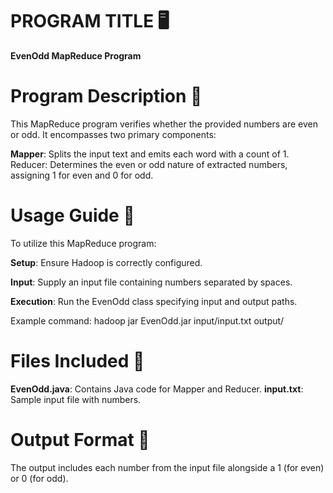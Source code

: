 # PROGRAM TITLE 🖥️
**EvenOdd MapReduce Program** 

# Program Description 📖
This MapReduce program verifies whether the provided numbers are even or odd. It encompasses two primary components:

**Mapper**: Splits the input text and emits each word with a count of 1.
Reducer: Determines the even or odd nature of extracted numbers, assigning 1 for even and 0 for odd.

# Usage Guide 🚀
To utilize this MapReduce program:

**Setup**: Ensure Hadoop is correctly configured.

**Input**: Supply an input file containing numbers separated by spaces.

**Execution**: Run the EvenOdd class specifying input and output paths.

Example command:
hadoop jar EvenOdd.jar input/input.txt output/

# Files Included 📂
**EvenOdd.java**: Contains Java code for Mapper and Reducer.
**input.txt**: Sample input file with numbers.

# Output Format 📄
The output includes each number from the input file alongside a 1 (for even) or 0 (for odd).

